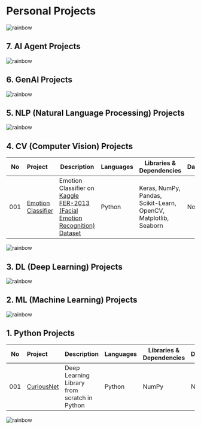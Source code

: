 # Personal Projects

![rainbow](https://github.com/ancilcleetus/My-Learning-Journey/assets/25684256/839c3524-2a1d-4779-85a0-83c562e1e5e5)

## 7. AI Agent Projects

![rainbow](https://github.com/ancilcleetus/My-Learning-Journey/assets/25684256/839c3524-2a1d-4779-85a0-83c562e1e5e5)

## 6. GenAI Projects

![rainbow](https://github.com/ancilcleetus/My-Learning-Journey/assets/25684256/839c3524-2a1d-4779-85a0-83c562e1e5e5)

## 5. NLP (Natural Language Processing) Projects

![rainbow](https://github.com/ancilcleetus/My-Learning-Journey/assets/25684256/839c3524-2a1d-4779-85a0-83c562e1e5e5)

## 4. CV (Computer Vision) Projects

| No | Project | Description | Languages | Libraries & Dependencies | Databases | Tools & Platforms | Done | Project URL | Comments | 
| -- | :------ | ----------- | --------- | ------------------------ | --------- | ----------------- | ---- | :---------- | :------- | 
| 001 | [Emotion Classifier](https://github.com/ancilcleetus/My-Learning-Journey/blob/main/Computer-Vision/02-Computer-Vision-Projects/CV_Project_01_Emotion_Classifier_Keras.ipynb) | Emotion Classifier on [Kaggle FER-2013 (Facial Emotion Recognition) Dataset](https://www.kaggle.com/datasets/msambare/fer2013) | Python | Keras, NumPy, Pandas, Scikit-Learn, OpenCV, Matplotlib, Seaborn | None | Google Colab, Git | ⬜ | [Emotion Classifier](http://ancilcleetus.com/personal-projects/Emotion_Classifier_Keras) | Version 0.1 In Progress | 

![rainbow](https://github.com/ancilcleetus/My-Learning-Journey/assets/25684256/839c3524-2a1d-4779-85a0-83c562e1e5e5)

## 3. DL (Deep Learning) Projects

![rainbow](https://github.com/ancilcleetus/My-Learning-Journey/assets/25684256/839c3524-2a1d-4779-85a0-83c562e1e5e5)

## 2. ML (Machine Learning) Projects

![rainbow](https://github.com/ancilcleetus/My-Learning-Journey/assets/25684256/839c3524-2a1d-4779-85a0-83c562e1e5e5)

## 1. Python Projects

| No | Project | Description | Languages | Libraries & Dependencies | Databases | Tools & Platforms | Done | Project URL | Comments | 
| -- | :------ | ----------- | --------- | ------------------------ | --------- | ----------------- | ---- | :---------- | :------- | 
| 001 | [CuriousNet](/CuriousNet) | Deep Learning Library from scratch in Python | Python | NumPy | None | None | ⬜✔️ | [CuriousNet](http://ancilcleetus.com/personal-projects/CuriousNet) | Version 0.1 Completed | 

![rainbow](https://github.com/ancilcleetus/My-Learning-Journey/assets/25684256/839c3524-2a1d-4779-85a0-83c562e1e5e5)
